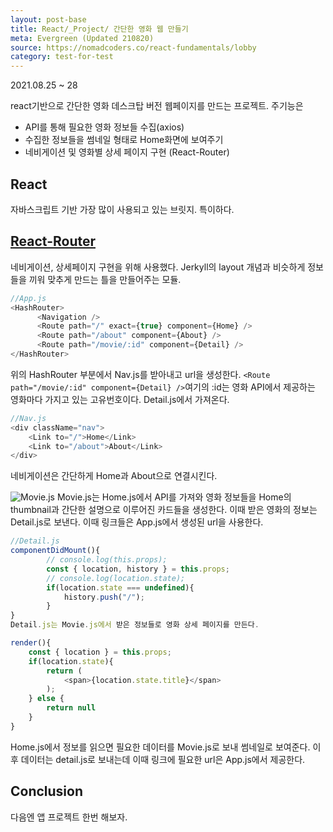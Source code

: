 ```yaml
---
layout: post-base
title: React/_Project/ 간단한 영화 웹 만들기
meta: Evergreen (Updated 210820)
source: https://nomadcoders.co/react-fundamentals/lobby
category: test-for-test
---
```

2021.08.25 ~ 28

react기반으로 간단한 영화 데스크탑 버전 웹페이지를 만드는 프로젝트. 주기능은
* API를 통해 필요한 영화 정보들 수집(axios)
* 수집한 정보들을 썸네일 형태로 Home화면에 보여주기
* 네비게이션 및 영화별 상세 페이지 구현 (React-Router)  

## React
자바스크립트 기반 가장 많이 사용되고 있는 브릿지. 특이하다. 

## [React-Router](https://reactrouter.com/)
네비게이션, 상세페이지 구현을 위해 사용했다. Jerkyll의 layout 개념과 비슷하게 정보들을 끼워 맞추게 만드는 틀을 만들어주는 모듈.

```js
//App.js
<HashRouter>
      <Navigation />
      <Route path="/" exact={true} component={Home} />
      <Route path="/about" component={About} />
      <Route path="/movie/:id" component={Detail} />
</HashRouter>
```
위의 HashRouter 부분에서 Nav.js를 받아내고 url을 생성한다. `<Route path="/movie/:id" component={Detail} />`여기의 :id는 영화 API에서 제공하는 영화마다 가지고 있는 고유번호이다. Detail.js에서 가져온다.

```js
//Nav.js
<div className="nav">
    <Link to="/">Home</Link>
    <Link to="/about">About</Link>
</div>
```
네비게이션은 간단하게 Home과 About으로 연결시킨다.

![Movie.js]({{site.baseurl}}/img/21-09-05-react-3.png)
Movie.js는 Home.js에서 API를 가져와 영화 정보들을 Home의 thumbnail과 간단한 설명으로 이루어진 카드들을 생성한다. 이때 받은 영화의 정보는 Detail.js로 보낸다. 이때 링크들은 App.js에서 생성된 url을 사용한다.

```js
//Detail.js
componentDidMount(){
        // console.log(this.props);
        const { location, history } = this.props;
        // console.log(location.state);
        if(location.state === undefined){
            history.push("/");
        }
}
Detail.js는 Movie.js에서 받은 정보들로 영화 상세 페이지를 만든다.

render(){
    const { location } = this.props;
    if(location.state){
        return (
            <span>{location.state.title}</span>
        );
    } else {
        return null
    }
}
```
Home.js에서 정보를 읽으면 필요한 데이터를 Movie.js로 보내 썸네일로 보여준다. 이후 데이터는 detail.js로 보내는데 이때 링크에 필요한 url은 App.js에서 제공한다.

## Conclusion
다음엔 앱 프로젝트 한번 해보자. 